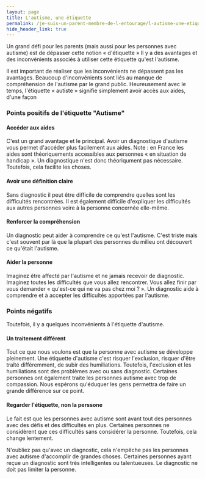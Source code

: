 ```yaml
---
layout: page
title: L'autisme, une étiquette
permalink: /je-suis-un-parent-membre-de-l-entourage/l-autisme-une-etiquette
hide_header_link: true
---
```


Un grand défi pour les parents (mais aussi pour les personnes avec autisme) est de dépasser cette notion «&nbsp;d'étiquette&nbsp;»
Il y a des avantages et des inconvénients associés à utiliser cette étiquette qu'est l'autisme.

Il est important de réaliser que les inconvénients ne dépassent pas les avantages. Beaucoup d'inconvénients sont liés au manque de compréhension de l'autisme par le grand public.
Heureusement avec le temps, l'étiquette «&nbsp;autiste&nbsp;» signifie simplement avoir accès aux aides, d'une façon

### Points positifs de l'étiquette "Autisme"

#### Accéder aux aides
C'est un grand avantage et le principal. Avoir un diagnostique d'autisme vous permet d'accéder plus facilement aux aides.
Note : en France les aides sont théoriquements accessibles aux personnes «&nbsp;en situation de handicap&nbsp;». Un diagnostique n'est donc théoriqument pas nécessaire.
Toutefois, cela facilite les choses.


#### Avoir une définition claire
Sans diagnostic il peut être difficile de comprendre quelles sont les difficultés rencontrées.
Il est également difficile d'expliquer les difficultés aux autres personnes voire à la personne concernée elle-même.

#### Renforcer la compréhension
Un diagnostic peut aider à comprendre ce qu'est l'autisme.
C'est triste mais c'est souvent par là que la plupart des personnes du milieu ont découvert ce qu'était l'autisme.


#### Aider la personne
Imaginez être affecté par l'autisme et ne jamais recevoir de diagnostic. Imaginez toutes les difficultés que vous allez rencontrer.
Vous allez finir par vous demander «&nbsp;qu'est-ce qui ne va pas chez moi&nbsp;?&nbsp;». Un diagnostic aide à comprendre et à accepter les difficultés apportées par l'autisme.


### Points négatifs

Toutefois, il y a quelques inconvénients à l'étiquette d'autisme.

#### Un traitement différent
Tout ce que nous voulons est que la personne avec autisme se développe pleinement. Une étiquette d'autisme c'est risquer l'exclusion, risquer d'être traîté différemment, de subir des humiliations.
Toutefois, l'exclusion et les humiliations sont des problèmes avec ou sans diagnostic.
Certaines personnes ont également traite les personnes autisme avec trop de compassion. Nous espérons qu'éduquer les gens permettra de faire un grande différence sur ce point.

#### Regarder l'étiquette, non la perssone
Le fait est que les personnes avec autisme sont avant tout des personnes avec des défis et des difficultés en plus.
Certaines personnes ne considèrent que ces difficultés sans considérer la personne.
Toutefois, cela change lentement.

N'oubliez pas qu'avec un diagnostic, cela n'empêche pas les personnes avec autisme d'accomplir de grandes choses.
Certaines personnes ayant reçue un diagnostic sont très intelligentes ou talentueuses.
Le diagnostic ne doit pas limiter la personne.

